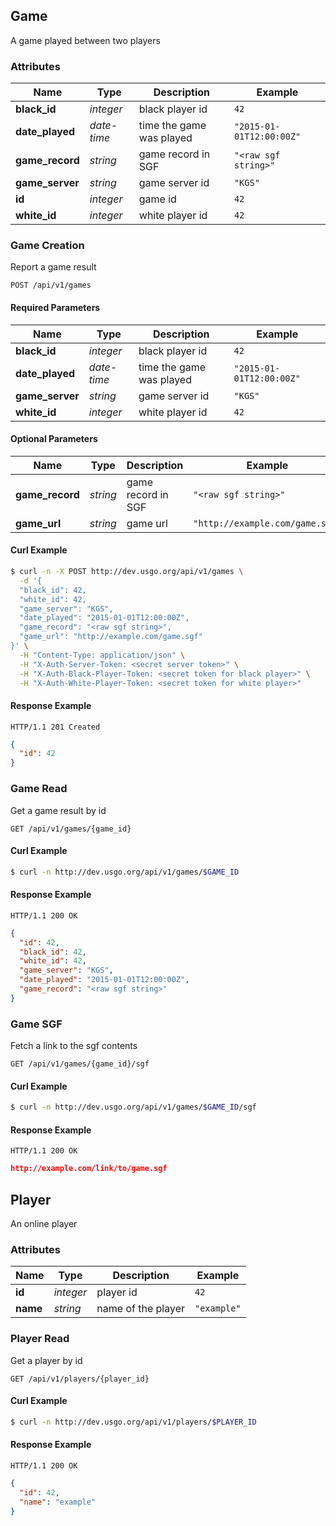 ## <a name="resource-game">Game</a>


A game played between two players

### Attributes

| Name | Type | Description | Example |
| ------- | ------- | ------- | ------- |
| **black_id** | *integer* | black player id | `42` |
| **date_played** | *date-time* | time the game was played | `"2015-01-01T12:00:00Z"` |
| **game_record** | *string* | game record in SGF | `"<raw sgf string>"` |
| **game_server** | *string* | game server id | `"KGS"` |
| **id** | *integer* | game id | `42` |
| **white_id** | *integer* | white player id | `42` |

### Game Creation

Report a game result

```
POST /api/v1/games
```

#### Required Parameters

| Name | Type | Description | Example |
| ------- | ------- | ------- | ------- |
| **black_id** | *integer* | black player id | `42` |
| **date_played** | *date-time* | time the game was played | `"2015-01-01T12:00:00Z"` |
| **game_server** | *string* | game server id | `"KGS"` |
| **white_id** | *integer* | white player id | `42` |


#### Optional Parameters

| Name | Type | Description | Example |
| ------- | ------- | ------- | ------- |
| **game_record** | *string* | game record in SGF | `"<raw sgf string>"` |
| **game_url** | *string* | game url | `"http://example.com/game.sgf"` |


#### Curl Example

```bash
$ curl -n -X POST http://dev.usgo.org/api/v1/games \
  -d '{
  "black_id": 42,
  "white_id": 42,
  "game_server": "KGS",
  "date_played": "2015-01-01T12:00:00Z",
  "game_record": "<raw sgf string>",
  "game_url": "http://example.com/game.sgf"
}' \
  -H "Content-Type: application/json" \
  -H "X-Auth-Server-Token: <secret server token>" \
  -H "X-Auth-Black-Player-Token: <secret token for black player>" \
  -H "X-Auth-White-Player-Token: <secret token for white player>"
```


#### Response Example

```
HTTP/1.1 201 Created
```

```json
{
  "id": 42
}
```

### Game Read

Get a game result by id

```
GET /api/v1/games/{game_id}
```


#### Curl Example

```bash
$ curl -n http://dev.usgo.org/api/v1/games/$GAME_ID
```


#### Response Example

```
HTTP/1.1 200 OK
```

```json
{
  "id": 42,
  "black_id": 42,
  "white_id": 42,
  "game_server": "KGS",
  "date_played": "2015-01-01T12:00:00Z",
  "game_record": "<raw sgf string>"
}
```

### Game SGF

Fetch a link to the sgf contents

```
GET /api/v1/games/{game_id}/sgf
```


#### Curl Example

```bash
$ curl -n http://dev.usgo.org/api/v1/games/$GAME_ID/sgf
```


#### Response Example

```
HTTP/1.1 200 OK
```

```json
http://example.com/link/to/game.sgf
```


## <a name="resource-player">Player</a>


An online player

### Attributes

| Name | Type | Description | Example |
| ------- | ------- | ------- | ------- |
| **id** | *integer* | player id | `42` |
| **name** | *string* | name of the player | `"example"` |

### Player Read

Get a player by id

```
GET /api/v1/players/{player_id}
```


#### Curl Example

```bash
$ curl -n http://dev.usgo.org/api/v1/players/$PLAYER_ID
```


#### Response Example

```
HTTP/1.1 200 OK
```

```json
{
  "id": 42,
  "name": "example"
}
```



